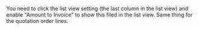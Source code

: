 You need to click the list view setting (the last column in the list view) and enable "Amount to Invoice" to show this filed in the list view. Same thing for the quotation order lines.
